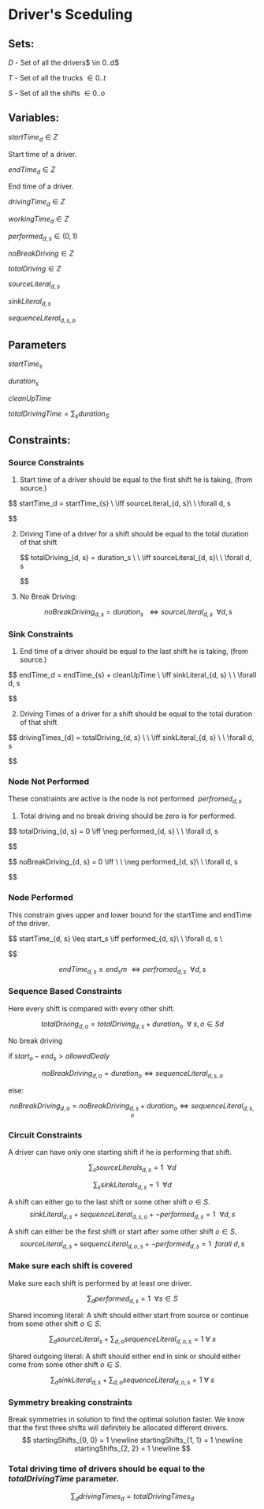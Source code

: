# Driver's Sceduling

## Sets:

$D$ - Set of all the drivers$ \in 0..d$

$T$ - Set of all the trucks $\in 0..t$

$S$ - Set of all the shifts $\in 0..o$

## Variables:

$startTime_{d} \in Z$  

Start time of a driver.

$endTime_d \in Z$

End time of a driver.

$drivingTime_d \in Z$

$workingTime_d \in Z$

$performed_{d, s} \in (0, 1)$

 $noBreakDriving \in Z$

$totalDriving \in Z$

$sourceLiteral_{d, s}$ 

$sinkLiteral_{d, s}$

$sequenceLiteral_{d, s, o}$

## Parameters

$startTime_{s}$

$duration_s$

$cleanUpTime$

$totalDrivingTime = \sum_{s}duration_{S}$

## Constraints:

### Source Constraints

1. Start time of a driver should be equal to the first shift he is taking, (from source.)

$$
startTime_d = startTime_{s}  \ \iff sourceLiteral_{d, s}\ \ \forall d, s

$$

2. Driving Time of a driver for a shift should be equal to the total duration of that shift
   
   $$
   totalDriving_{d, s} = duration_s  \ \ \iff sourceLiteral_{d, s}\ \ \forall d, s

   $$

3. No Break Driving:
   
   $$
   noBreakDriving_{d, s} = duration_s  \ \ \iff sourceLiteral_{d, s}\ \ \forall d, s
   $$

### Sink Constraints

1. End time of a driver should be equal to the last shift he is taking, (from source.)

$$
endTime_d = endTime_{s} + cleanUpTime  \ \iff sinkLiteral_{d, s} \ \ \forall d, s

$$

2. Driving Times of a driver for a shift should be equal to the total duration of that shift

$$
drivingTimes_{d} = totalDriving_{d, s}  \ \ \iff sinkLiteral_{d, s} \ \ \forall d, s


$$

### Node Not Performed

 These constraints are active is the node is not performed $~perfromed_{d, s}$

1. Total driving and no break driving should be zero is for performed.

$$
totalDriving_{d, s} = 0  \iff \neg performed_{d, s} \ \ \forall d, s 


$$

$$
noBreakDriving_{d, s} = 0 \iff \ \ \neg performed_{d, s}\ \ \forall d, s


$$

### Node Performed

This constrain gives upper and lower bound for the startTime and endTime of the driver.

$$
startTime_{d, s} \leq start_s \iff performed_{d, s}\ \ \forall d, s \ 

$$

$$
endTime_{d, s} \geq end_s m \ \iff perfromed_{d, s} \ \ \forall d, s
$$



### Sequence Based Constraints

Here every shift is compared with every other shift.

$$
totalDriving_{d, o} = totalDriving_{d, s} + duration_o \ \ \forall \  s, o \in S d
$$

No break driving

if $start_o - end_s > allowedDealy$

$$
noBreakDriving_{d, o} = duration_o \iff sequenceLiteral_{d, s, o} 
$$

else:

$$
noBreakDriving_{d, o} = noBreakDriving_{d, s} +duration_o \iff sequenceLiteral_{d, s, o}
$$



### Circuit Constraints

A driver can have only one starting shift if he is performing that shift.

$$
\sum_{s}sourceLiterals_{d, s} = 1 \ \ \forall d
$$

$$
\sum_{s}sinkLiterals_{d, s} = 1 \ \ \forall d
$$

A shift can either go to the last shift or some other shift $o \in S$.
$$
sinkLiteral_{d, s} + sequenceLiteral_{d, s, o} + \neg performed_{d, s} = 1 \ \ \forall d, s
$$

A shift can either be the first shift or start after some other shift $o \in S$.
$$
sourceLiteral_{d, s} + sequencLiteral_{d, o, s} + \neg performed_{d, s} = 1 \ \ forall \  d, s
$$


### Make sure each shift is covered

Make sure each shift is performed by at least one driver.

$$
\sum_{d}performed_{d, s} = 1 \ \ \forall s \in S
$$

Shared incoming literal: A shift should either start from source or continue from some other shift $o \in S$.

$$
\sum_{d}sourceLiteral_{s} + \sum_{d, o}sequenceLiteral_{d, o, s} = 1 \  \forall \ s
$$

Shared outgoing literal: A shift should either end in sink or should either come from some other shift $o \in S$.

$$
\sum_{d}sinkLiteral_{d, s} + \sum_{d, o} sequenceLiteral_{d, o, s} = 1 \ \forall \ s 
$$


### Symmetry breaking constraints

Break symmetries in solution to find the optimal solution faster.
We know that the first three shifts will definitely be allocated different drivers.
$$
startingShifts_{0, 0} = 1 \newline
startingShifts_{1, 1} = 1 \newline
startingShifts_{2, 2} = 1 \newline
$$

### Total driving time of drivers should be equal to the $totalDrivingTime$ parameter.

$$
\sum_{d}drivingTimes_{d} = totalDrivingTimes_{d}
$$

